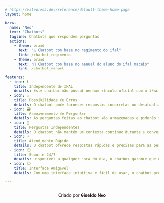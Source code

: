 ```yaml
---
# https://vitepress.dev/reference/default-theme-home-page
layout: home

hero:
  name: "Neo"
  text: "Chatbots"
  tagline: Chatbots que respondem perguntas 
  actions:
    - theme: brand
      text: "⚖️ Chatbot com base no regimento do ifal"
      link: /chatbot_regimento
    - theme: brand
      text: "📘 Chatbot com base no manual do aluno do ifal maceio"
      link: /chatbot_manual

features:
  - icon: ❗
    title: Independente do IFAL
    details: Este chatbot não possui nenhum vínculo oficial com o IFAL. É uma ferramenta independente.
  - icon: ⚠️
    title: Possibilidade de Erros
    details: O chatbot pode fornecer respostas incorretas ou desatualizadas, e os usuários(alunos ou servidores) devem verificar as informações fornecidas.
  - icon: 🗃️
    title: Armazenamento de Perguntas
    details: As perguntas feitas ao chatbot são armazenadas e poderão ser verificadas pela equipe para melhorar o serviço.
  - icon: 🔄
    title: Perguntas Independentes
    details: O chatbot não mantém um contexto contínuo durante a conversa, cada mensagem enviada é tratada como uma pergunta própria e independente.
  - icon: ⚡
    title: Atendimento Rápido
    details: O chatbot oferece respostas rápidas e precisas para as perguntas frequentes, economizando tempo e esforço.
  - icon: 🕒
    title: Suporte 24/7
    details: Disponível a qualquer hora do dia, o chatbot garante que os alunos possam obter ajuda e informações sempre que precisarem.
  - icon: 😊
    title: Interface Amigável
    details: Com uma interface intuitiva e fácil de usar, o chatbot proporciona uma experiência agradável e eficiente.

---
```


<footer style="text-align: center; padding: 1em 0; ">
  <p style="margin: 0;">Criado por <strong>Giseldo Neo</strong></p>
</footer>

